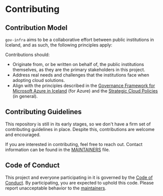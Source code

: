 # Contributing

## Contribution Model

`gov-infra` aims to be a collaborative effort between public institutions in Iceland, and as such, the following principles apply:

Contributions should:

- Originate from, or be written on behalf of, the public institutions themselves, as they are the primary stakeholders in this project.
- Address real needs and challenges that the institutions face when adopting cloud solutions.
- Align with the principles described in the [Governance Framework for Microsoft Azure in Iceland](https://www.stjornarradid.is/library/02-Rit--skyrslur-og-skrar/Governance%20Framework%20for%20Azure%20in%20GovIceland%20v1.0%20-%20OpenVersion.pdf) (for Azure)
  and the [Strategic Cloud Policies](https://island.is/en/o/digital-iceland/Cloud-Policy-Icelandic-Public-Sector) (in general).

## Contributing Guidelines

This repository is still in its early stages, so we don't have a firm set of contributing guidelines in place.
Despite this, contributions are welcome and encouraged.

If you are interested in contributing, feel free to reach out. Contact information can be found in the [MAINTAINERS](./MAINTAINERS.md) file.

## Code of Conduct

This project and everyone participating in it is governed by the [Code of Conduct](./CODE_OF_CONDUCT.md).
By participating, you are expected to uphold this code. Please report unacceptable behavior to the [maintainers](./MAINTAINERS.md).
